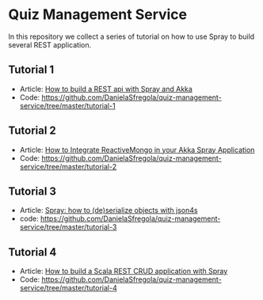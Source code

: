 # Quiz Management Service
In this repository we collect a series of tutorial on how to use Spray to build several REST application.

## Tutorial 1
- Article: <a href="http://danielasfregola.com/2015/02/23/how-to-build-a-rest-api-with-spray/" target="_blank">How to build a REST api with Spray and Akka</a>
- Code: <a href="https://github.com/DanielaSfregola/quiz-management-service/tree/master/tutorial-1" target="_blank">https://github.com/DanielaSfregola/quiz-management-service/tree/master/tutorial-1</a>

## Tutorial 2
- Article: <a href="http://danielasfregola.com/2015/03/16/how-to-integrate-reactivemongo-in-your-akka-spray-application/" target="_blank">How to Integrate ReactiveMongo in your Akka Spray Application</a>
- Code: <a href="https://github.com/DanielaSfregola/quiz-management-service/tree/master/tutorial-2" target="_blank">https://github.com/DanielaSfregola/quiz-management-service/tree/master/tutorial-2</a>

## Tutorial 3
- Article: <a href="http://danielasfregola.com/2015/08/17/spray-how-to-deserialize-entities-with-json4s/" target="_blank">Spray: how to (de)serialize objects with json4s</a>
- code: <a href="https://github.com/DanielaSfregola/quiz-management-service/tree/master/tutorial-3" target="_blank" target="_blank">https://github.com/DanielaSfregola/quiz-management-service/tree/master/tutorial-3</a>

## Tutorial 4
- Article: <a href="http://danielasfregola.com/2015/11/23/how-to-build-a-scala-rest-crud-application-with-spray/" target="_blank">How to build a Scala REST CRUD application with Spray</a>
- Code: <a href="https://github.com/DanielaSfregola/quiz-management-service/tree/master/tutorial-4" target="_blank">https://github.com/DanielaSfregola/quiz-management-service/tree/master/tutorial-4</a>

